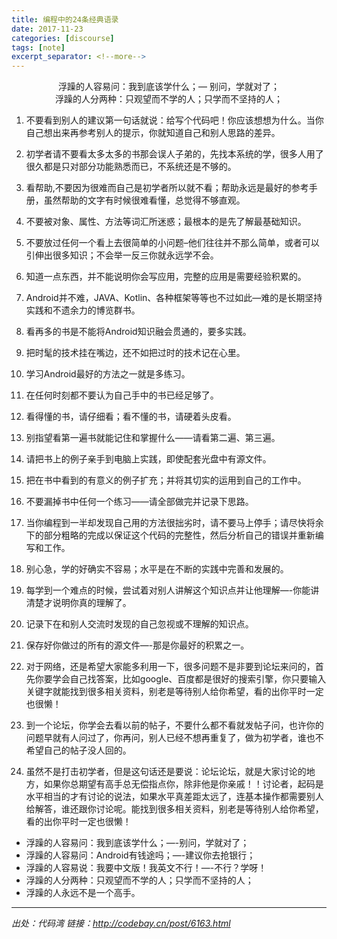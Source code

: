 ```yaml
---
title: 编程中的24条经典语录
date: 2017-11-23
categories: [discourse]
tags: [note]
excerpt_separator: <!--more-->
---
```

<div style="text-align: center">浮躁的人容易问：我到底该学什么；— 别问，学就对了；</div>
<div style="text-align: center">浮躁的人分两种：只观望而不学的人；只学而不坚持的人；</div>
<!--more-->

1. 不要看到别人的建议第一句话就说：给写个代码吧！你应该想想为什么。当你自己想出来再参考别人的提示，你就知道自己和别人思路的差异。

2. 初学者请不要看太多太多的书那会误人子弟的，先找本系统的学，很多人用了很久都是只对部分功能熟悉而已，不系统还是不够的。

3. 看帮助,不要因为很难而自己是初学者所以就不看；帮助永远是最好的参考手册，虽然帮助的文字有时候很难看懂，总觉得不够直观。

4. 不要被对象、属性、方法等词汇所迷惑；最根本的是先了解最基础知识。

5. 不要放过任何一个看上去很简单的小问题–他们往往并不那么简单，或者可以引伸出很多知识；不会举一反三你就永远学不会。

6. 知道一点东西，并不能说明你会写应用，完整的应用是需要经验积累的。

7. Android并不难，JAVA、Kotlin、各种框架等等也不过如此—难的是长期坚持实践和不遗余力的博览群书。

8. 看再多的书是不能将Android知识融会贯通的，要多实践。

9. 把时髦的技术挂在嘴边，还不如把过时的技术记在心里。

10. 学习Android最好的方法之一就是多练习。

11. 在任何时刻都不要认为自己手中的书已经足够了。

12. 看得懂的书，请仔细看；看不懂的书，请硬着头皮看。

13. 别指望看第一遍书就能记住和掌握什么——请看第二遍、第三遍。

14. 请把书上的例子亲手到电脑上实践，即使配套光盘中有源文件。

15. 把在书中看到的有意义的例子扩充；并将其切实的运用到自己的工作中。

16. 不要漏掉书中任何一个练习——请全部做完并记录下思路。

17. 当你编程到一半却发现自己用的方法很拙劣时，请不要马上停手；请尽快将余下的部分粗略的完成以保证这个代码的完整性，然后分析自己的错误并重新编写和工作。

18. 别心急，学的好确实不容易；水平是在不断的实践中完善和发展的。

19. 每学到一个难点的时候，尝试着对别人讲解这个知识点并让他理解—-你能讲清楚才说明你真的理解了。

20. 记录下在和别人交流时发现的自己忽视或不理解的知识点。

21. 保存好你做过的所有的源文件—-那是你最好的积累之一。

22. 对于网络，还是希望大家能多利用一下，很多问题不是非要到论坛来问的，首先你要学会自己找答案，比如google、百度都是很好的搜索引擎，你只要输入关键字就能找到很多相关资料，别老是等待别人给你希望，看的出你平时一定也很懒！

23. 到一个论坛，你学会去看以前的帖子，不要什么都不看就发帖子问，也许你的问题早就有人问过了，你再问，别人已经不想再重复了，做为初学者，谁也不希望自己的帖子没人回的。

24. 虽然不是打击初学者，但是这句话还是要说：论坛论坛，就是大家讨论的地方，如果你总期望有高手总无偿指点你，除非他是你亲戚！！讨论者，起码是水平相当的才有讨论的说法，如果水平真差距太远了，连基本操作都需要别人给解答，谁还跟你讨论呢。能找到很多相关资料，别老是等待别人给你希望，看的出你平时一定也很懒！

* 浮躁的人容易问：我到底该学什么；—-别问，学就对了；
* 浮躁的人容易问：Android有钱途吗；—-建议你去抢银行；
* 浮躁的人容易说：我要中文版！我英文不行！—-不行？学呀！
* 浮躁的人分两种：只观望而不学的人；只学而不坚持的人；
* 浮躁的人永远不是一个高手。

---

*出处：代码湾*
*链接：http://codebay.cn/post/6163.html*



